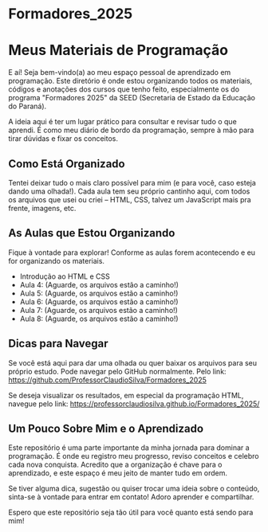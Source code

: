 # Formadores_2025
# Meus Materiais de Programação
E aí! Seja bem-vindo(a) ao meu espaço pessoal de aprendizado em programação. Este diretório é onde estou organizando todos os materiais, códigos e anotações dos cursos que tenho feito, especialmente os do programa "Formadores 2025" da SEED (Secretaria de Estado da Educação do Paraná).

A ideia aqui é ter um lugar prático para consultar e revisar tudo o que aprendi. É como meu diário de bordo da programação, sempre à mão para tirar dúvidas e fixar os conceitos.

## Como Está Organizado
Tentei deixar tudo o mais claro possível para mim (e para você, caso esteja dando uma olhada!). Cada aula tem seu próprio cantinho aqui, com todos os arquivos que usei ou criei – HTML, CSS, talvez um JavaScript mais pra frente, imagens, etc.

## As Aulas que Estou Organizando
Fique à vontade para explorar! Conforme as aulas forem acontecendo e eu for organizando os materiais.

- Introdução ao HTML e CSS
- Aula 4: (Aguarde, os arquivos estão a caminho!)
- Aula 5: (Aguarde, os arquivos estão a caminho!)
- Aula 6: (Aguarde, os arquivos estão a caminho!)
- Aula 7: (Aguarde, os arquivos estão a caminho!)
- Aula 8: (Aguarde, os arquivos estão a caminho!)

## Dicas para Navegar
Se você está aqui para dar uma olhada ou quer baixar os arquivos para seu próprio estudo. 
Pode navegar pelo GitHub normalmente. Pelo link: https://github.com/ProfessorClaudioSilva/Formadores_2025

Se deseja visualizar os resultados, em especial da programação HTML, navegue pelo link: https://professorclaudiosilva.github.io/Formadores_2025/

## Um Pouco Sobre Mim e o Aprendizado
Este repositório é uma parte importante da minha jornada para dominar a programação. É onde eu registro meu progresso, reviso conceitos e celebro cada nova conquista. Acredito que a organização é chave para o aprendizado, e este espaço é meu jeito de manter tudo em ordem.

Se tiver alguma dica, sugestão ou quiser trocar uma ideia sobre o conteúdo, sinta-se à vontade para entrar em contato! Adoro aprender e compartilhar.

Espero que este repositório seja tão útil para você quanto está sendo para mim!
